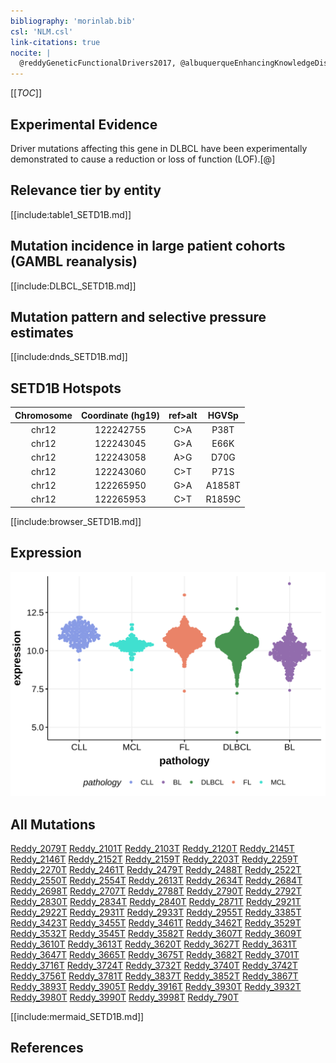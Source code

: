 ```yaml
---
bibliography: 'morinlab.bib'
csl: 'NLM.csl'
link-citations: true
nocite: |
  @reddyGeneticFunctionalDrivers2017, @albuquerqueEnhancingKnowledgeDiscovery2017, @schmitzGeneticsPathogenesisDiffuse2018, 
---
```

[[_TOC_]]


## Experimental Evidence

Driver mutations affecting this gene in DLBCL have been experimentally demonstrated to cause a reduction or loss of function (LOF).[@]

## Relevance tier by entity

[[include:table1_SETD1B.md]]

## Mutation incidence in large patient cohorts (GAMBL reanalysis)

[[include:DLBCL_SETD1B.md]]

## Mutation pattern and selective pressure estimates

[[include:dnds_SETD1B.md]]

## SETD1B Hotspots

| Chromosome |Coordinate (hg19) | ref>alt | HGVSp | 
 | :---:| :---: | :--: | :---: |
| chr12 | 122242755 | C>A | P38T |
| chr12 | 122243045 | G>A | E66K |
| chr12 | 122243058 | A>G | D70G |
| chr12 | 122243060 | C>T | P71S |
| chr12 | 122265950 | G>A | A1858T |
| chr12 | 122265953 | C>T | R1859C |

[[include:browser_SETD1B.md]]

## Expression
![](images/gene_expression/SETD1B_by_pathology.svg)
<!-- ORIGIN: reddyGeneticFunctionalDrivers2017 -->
<!-- DLBCL: reddyGeneticFunctionalDrivers2017 -->

## All Mutations

[Reddy_2079T](https://www.bcgsc.ca/downloads/morinlab/GAMBL/Reddy/igv_reports/Reddy_2079T.html)
[Reddy_2101T](https://www.bcgsc.ca/downloads/morinlab/GAMBL/Reddy/igv_reports/Reddy_2101T.html)
[Reddy_2103T](https://www.bcgsc.ca/downloads/morinlab/GAMBL/Reddy/igv_reports/Reddy_2103T.html)
[Reddy_2120T](https://www.bcgsc.ca/downloads/morinlab/GAMBL/Reddy/igv_reports/Reddy_2120T.html)
[Reddy_2145T](https://www.bcgsc.ca/downloads/morinlab/GAMBL/Reddy/igv_reports/Reddy_2145T.html)
[Reddy_2146T](https://www.bcgsc.ca/downloads/morinlab/GAMBL/Reddy/igv_reports/Reddy_2146T.html)
[Reddy_2152T](https://www.bcgsc.ca/downloads/morinlab/GAMBL/Reddy/igv_reports/Reddy_2152T.html)
[Reddy_2159T](https://www.bcgsc.ca/downloads/morinlab/GAMBL/Reddy/igv_reports/Reddy_2159T.html)
[Reddy_2203T](https://www.bcgsc.ca/downloads/morinlab/GAMBL/Reddy/igv_reports/Reddy_2203T.html)
[Reddy_2259T](https://www.bcgsc.ca/downloads/morinlab/GAMBL/Reddy/igv_reports/Reddy_2259T.html)
[Reddy_2270T](https://www.bcgsc.ca/downloads/morinlab/GAMBL/Reddy/igv_reports/Reddy_2270T.html)
[Reddy_2461T](https://www.bcgsc.ca/downloads/morinlab/GAMBL/Reddy/igv_reports/Reddy_2461T.html)
[Reddy_2479T](https://www.bcgsc.ca/downloads/morinlab/GAMBL/Reddy/igv_reports/Reddy_2479T.html)
[Reddy_2488T](https://www.bcgsc.ca/downloads/morinlab/GAMBL/Reddy/igv_reports/Reddy_2488T.html)
[Reddy_2522T](https://www.bcgsc.ca/downloads/morinlab/GAMBL/Reddy/igv_reports/Reddy_2522T.html)
[Reddy_2550T](https://www.bcgsc.ca/downloads/morinlab/GAMBL/Reddy/igv_reports/Reddy_2550T.html)
[Reddy_2554T](https://www.bcgsc.ca/downloads/morinlab/GAMBL/Reddy/igv_reports/Reddy_2554T.html)
[Reddy_2613T](https://www.bcgsc.ca/downloads/morinlab/GAMBL/Reddy/igv_reports/Reddy_2613T.html)
[Reddy_2634T](https://www.bcgsc.ca/downloads/morinlab/GAMBL/Reddy/igv_reports/Reddy_2634T.html)
[Reddy_2684T](https://www.bcgsc.ca/downloads/morinlab/GAMBL/Reddy/igv_reports/Reddy_2684T.html)
[Reddy_2698T](https://www.bcgsc.ca/downloads/morinlab/GAMBL/Reddy/igv_reports/Reddy_2698T.html)
[Reddy_2707T](https://www.bcgsc.ca/downloads/morinlab/GAMBL/Reddy/igv_reports/Reddy_2707T.html)
[Reddy_2788T](https://www.bcgsc.ca/downloads/morinlab/GAMBL/Reddy/igv_reports/Reddy_2788T.html)
[Reddy_2790T](https://www.bcgsc.ca/downloads/morinlab/GAMBL/Reddy/igv_reports/Reddy_2790T.html)
[Reddy_2792T](https://www.bcgsc.ca/downloads/morinlab/GAMBL/Reddy/igv_reports/Reddy_2792T.html)
[Reddy_2830T](https://www.bcgsc.ca/downloads/morinlab/GAMBL/Reddy/igv_reports/Reddy_2830T.html)
[Reddy_2834T](https://www.bcgsc.ca/downloads/morinlab/GAMBL/Reddy/igv_reports/Reddy_2834T.html)
[Reddy_2840T](https://www.bcgsc.ca/downloads/morinlab/GAMBL/Reddy/igv_reports/Reddy_2840T.html)
[Reddy_2871T](https://www.bcgsc.ca/downloads/morinlab/GAMBL/Reddy/igv_reports/Reddy_2871T.html)
[Reddy_2921T](https://www.bcgsc.ca/downloads/morinlab/GAMBL/Reddy/igv_reports/Reddy_2921T.html)
[Reddy_2922T](https://www.bcgsc.ca/downloads/morinlab/GAMBL/Reddy/igv_reports/Reddy_2922T.html)
[Reddy_2931T](https://www.bcgsc.ca/downloads/morinlab/GAMBL/Reddy/igv_reports/Reddy_2931T.html)
[Reddy_2933T](https://www.bcgsc.ca/downloads/morinlab/GAMBL/Reddy/igv_reports/Reddy_2933T.html)
[Reddy_2955T](https://www.bcgsc.ca/downloads/morinlab/GAMBL/Reddy/igv_reports/Reddy_2955T.html)
[Reddy_3385T](https://www.bcgsc.ca/downloads/morinlab/GAMBL/Reddy/igv_reports/Reddy_3385T.html)
[Reddy_3423T](https://www.bcgsc.ca/downloads/morinlab/GAMBL/Reddy/igv_reports/Reddy_3423T.html)
[Reddy_3455T](https://www.bcgsc.ca/downloads/morinlab/GAMBL/Reddy/igv_reports/Reddy_3455T.html)
[Reddy_3461T](https://www.bcgsc.ca/downloads/morinlab/GAMBL/Reddy/igv_reports/Reddy_3461T.html)
[Reddy_3462T](https://www.bcgsc.ca/downloads/morinlab/GAMBL/Reddy/igv_reports/Reddy_3462T.html)
[Reddy_3529T](https://www.bcgsc.ca/downloads/morinlab/GAMBL/Reddy/igv_reports/Reddy_3529T.html)
[Reddy_3532T](https://www.bcgsc.ca/downloads/morinlab/GAMBL/Reddy/igv_reports/Reddy_3532T.html)
[Reddy_3545T](https://www.bcgsc.ca/downloads/morinlab/GAMBL/Reddy/igv_reports/Reddy_3545T.html)
[Reddy_3582T](https://www.bcgsc.ca/downloads/morinlab/GAMBL/Reddy/igv_reports/Reddy_3582T.html)
[Reddy_3607T](https://www.bcgsc.ca/downloads/morinlab/GAMBL/Reddy/igv_reports/Reddy_3607T.html)
[Reddy_3609T](https://www.bcgsc.ca/downloads/morinlab/GAMBL/Reddy/igv_reports/Reddy_3609T.html)
[Reddy_3610T](https://www.bcgsc.ca/downloads/morinlab/GAMBL/Reddy/igv_reports/Reddy_3610T.html)
[Reddy_3613T](https://www.bcgsc.ca/downloads/morinlab/GAMBL/Reddy/igv_reports/Reddy_3613T.html)
[Reddy_3620T](https://www.bcgsc.ca/downloads/morinlab/GAMBL/Reddy/igv_reports/Reddy_3620T.html)
[Reddy_3627T](https://www.bcgsc.ca/downloads/morinlab/GAMBL/Reddy/igv_reports/Reddy_3627T.html)
[Reddy_3631T](https://www.bcgsc.ca/downloads/morinlab/GAMBL/Reddy/igv_reports/Reddy_3631T.html)
[Reddy_3647T](https://www.bcgsc.ca/downloads/morinlab/GAMBL/Reddy/igv_reports/Reddy_3647T.html)
[Reddy_3665T](https://www.bcgsc.ca/downloads/morinlab/GAMBL/Reddy/igv_reports/Reddy_3665T.html)
[Reddy_3675T](https://www.bcgsc.ca/downloads/morinlab/GAMBL/Reddy/igv_reports/Reddy_3675T.html)
[Reddy_3682T](https://www.bcgsc.ca/downloads/morinlab/GAMBL/Reddy/igv_reports/Reddy_3682T.html)
[Reddy_3701T](https://www.bcgsc.ca/downloads/morinlab/GAMBL/Reddy/igv_reports/Reddy_3701T.html)
[Reddy_3716T](https://www.bcgsc.ca/downloads/morinlab/GAMBL/Reddy/igv_reports/Reddy_3716T.html)
[Reddy_3724T](https://www.bcgsc.ca/downloads/morinlab/GAMBL/Reddy/igv_reports/Reddy_3724T.html)
[Reddy_3732T](https://www.bcgsc.ca/downloads/morinlab/GAMBL/Reddy/igv_reports/Reddy_3732T.html)
[Reddy_3740T](https://www.bcgsc.ca/downloads/morinlab/GAMBL/Reddy/igv_reports/Reddy_3740T.html)
[Reddy_3742T](https://www.bcgsc.ca/downloads/morinlab/GAMBL/Reddy/igv_reports/Reddy_3742T.html)
[Reddy_3756T](https://www.bcgsc.ca/downloads/morinlab/GAMBL/Reddy/igv_reports/Reddy_3756T.html)
[Reddy_3781T](https://www.bcgsc.ca/downloads/morinlab/GAMBL/Reddy/igv_reports/Reddy_3781T.html)
[Reddy_3837T](https://www.bcgsc.ca/downloads/morinlab/GAMBL/Reddy/igv_reports/Reddy_3837T.html)
[Reddy_3852T](https://www.bcgsc.ca/downloads/morinlab/GAMBL/Reddy/igv_reports/Reddy_3852T.html)
[Reddy_3867T](https://www.bcgsc.ca/downloads/morinlab/GAMBL/Reddy/igv_reports/Reddy_3867T.html)
[Reddy_3893T](https://www.bcgsc.ca/downloads/morinlab/GAMBL/Reddy/igv_reports/Reddy_3893T.html)
[Reddy_3905T](https://www.bcgsc.ca/downloads/morinlab/GAMBL/Reddy/igv_reports/Reddy_3905T.html)
[Reddy_3916T](https://www.bcgsc.ca/downloads/morinlab/GAMBL/Reddy/igv_reports/Reddy_3916T.html)
[Reddy_3930T](https://www.bcgsc.ca/downloads/morinlab/GAMBL/Reddy/igv_reports/Reddy_3930T.html)
[Reddy_3932T](https://www.bcgsc.ca/downloads/morinlab/GAMBL/Reddy/igv_reports/Reddy_3932T.html)
[Reddy_3980T](https://www.bcgsc.ca/downloads/morinlab/GAMBL/Reddy/igv_reports/Reddy_3980T.html)
[Reddy_3990T](https://www.bcgsc.ca/downloads/morinlab/GAMBL/Reddy/igv_reports/Reddy_3990T.html)
[Reddy_3998T](https://www.bcgsc.ca/downloads/morinlab/GAMBL/Reddy/igv_reports/Reddy_3998T.html)
[Reddy_790T](https://www.bcgsc.ca/downloads/morinlab/GAMBL/Reddy/igv_reports/Reddy_790T.html)

[[include:mermaid_SETD1B.md]]

## References

